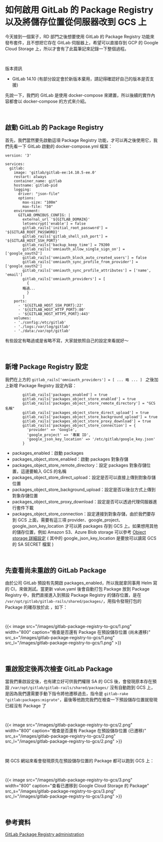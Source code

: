 # 如何啟用 GitLab 的 Package Registry 以及將儲存位置從伺服器改到 GCS 上


今天接到一個案子，RD 部門之後想要使用 GitLab 的 Package Registry 功能來發布套件，且不想把它存在 GitLab 伺服器上，希望可以直接存到 GCP 的 Google Cloud Storage 上，所以才會有了此篇筆記來記錄一下整個過程。

<br>

版本資訊
* GitLab 14.10 (有部分設定會於新版本棄用，請記得確認好自己的版本是否支援)

先說一下，我們的 GitLab 是使用 docker-compose 來建置，所以後續的實作內容都會以 docker-compose 的方式來介紹。

<br>

## 啟動 GitLab 的 Package Registry

首先，我們當然要先啟動這項 Package Registry 功能，才可以再之後使用它，我們先看一下 GitLab 啟動的 docker-compose.yml 檔案：

```
version: '3'

services:
  gitlab:
    image: 'gitlab/gitlab-ee:14.10.5-ee.0'
    restart: always
    container_name: gitlab
    hostname: gitlab-pid
    logging:
      driver: "json-file"
      options:
        max-size: "100m"
        max-file: "50"
    environment:
      GITLAB_OMNIBUS_CONFIG: |
        external_url '${GITLAB_DOMAIN}'
        letsencrypt['enable'] = false
        gitlab_rails['initial_root_password'] = '${GITLAB_ROOT_PASSWORD}'
        gitlab_rails['gitlab_shell_ssh_port'] = '${GITLAB_HOST_SSH_PORT}'
        gitlab_rails['backup_keep_time'] = 79200
        gitlab_rails['omniauth_allow_single_sign_on'] = ['google_oauth2']
        gitlab_rails['omniauth_block_auto_created_users'] = false
        gitlab_rails['omniauth_sync_profile_from_provider'] = ['google_oauth2']
        gitlab_rails['omniauth_sync_profile_attributes'] = ['name', 'email']
        gitlab_rails['omniauth_providers'] = [
          {
		略過．．．
          }
        ]
    ports:
      - '${GITLAB_HOST_SSH_PORT}:22'
      - '${GITLAB_HOST_HTTP_PORT}:80'
      - '${GITLAB_HOST_HTTPS_PORT}:443'
    volumes:
    - './config:/etc/gitlab'
    - './logs:/var/log/gitlab'
    - './data:/var/opt/gitlab'
```

有些設定有略過或是省略不寫，大家就依照自己的設定來看就好～

<br>

## 新增 Package Registry 設定

我們在上方的 `gitlab_rails['omniauth_providers'] = [ ... 略 ... ] ` 之後加上新增 Package Registry 設定內容：

```
        gitlab_rails['packages_enabled'] = true
        gitlab_rails['packages_object_store_enabled'] = true
        gitlab_rails['packages_object_store_remote_directory'] = "GCS 名稱"
        gitlab_rails['packages_object_store_direct_upload'] = true
        gitlab_rails['packages_object_store_background_upload'] = true
        gitlab_rails['packages_object_store_proxy_download'] = true
        gitlab_rails['packages_object_store_connection'] = {
          'provider' => 'Google',
          'google_project' => '專案 ID',
          'google_json_key_location' => '/etc/gitlab/google_key.json'
        }
```
* packages_enabled：啟動 packages
* packages_object_store_enabled：啟動 packages 對象存儲
* packages_object_store_remote_directory：設定 packages 對象存儲位置，這邊要輸入 GCS 的名稱
* packages_object_store_direct_upload：設定是否可以直接上傳到對象存儲位置
* packages_object_store_background_upload：設定是否以後台方式上傳到對象存儲位置
* packages_object_store_proxy_download：設定是否可以透過代理伺服器進行套件下載
* packages_object_store_connection：設定連接到對象存儲，由於我們要存到 GCS 上面，需要有這三項 provider、google_project、google_json_key_location 才可以將 packages 存到 GCS 上。如果想用其他的儲存位置，例如 Amazon S3、Azure Blob storage 可以參考 [Object storage 詳細設定](https://docs.gitlab.com/ee/administration/object_storage.html) ( 其中的 google_json_key_location 是要放可以讀寫 GCS 的 SA SECRET 檔案 )

<br>

## 先查看尚未重啟的 GitLab Package 

由於公司 GitLab 預設有先開啟 packages_enabled，所以我就拿同事用 Helm 寫的 CI，來做測試。當更新 value.yaml 後會自動打包 Package 放到 Package Registry 中，我們直接進入到預設 Package Registry 的儲存位置，是在 `/var/opt/gitlab/gitlab-rails/shared/packages/`，用指令發現打包的 Package 的確存放於此 ，如下：

<br>

{{< image src="/images/gitlab-package-registry-to-gcs/1.png"  width="800" caption="檢查是否還有 Package 在預設儲存位置 (尚未遷移)" src_s="/images/gitlab-package-registry-to-gcs/1.png" src_l="/images/gitlab-package-registry-to-gcs/1.png" >}}

<br>

##	重啟設定後再次檢查 GitLab Package

當我們重啟設定後，也有建立好可供我們權限 SA 的 GCS 後，會發現原本存在預設 `/var/opt/gitlab/gitlab-rails/shared/packages/` 沒有自動跑到 GCS 上，是因為我們還需要手動下指令將他遷移過去，指令是 `gitlab-rake "gitlab:packages:migrate"`，最後等他跑完我們在檢查一下預設儲存位置就發現已經沒有 Package 了

<br>

{{< image src="/images/gitlab-package-registry-to-gcs/2.png"  width="800" caption="檢查是否還有 Package 在預設儲存位置  (已遷移)" src_s="/images/gitlab-package-registry-to-gcs/2.png" src_l="/images/gitlab-package-registry-to-gcs/2.png" >}}

<br>

開 GCS 網站來看會發現原先在預設儲存位置的 Package 都可以跑到 GCS 上：

<br>

{{< image src="/images/gitlab-package-registry-to-gcs/3.png"  width="800" caption="查看已遷移到 Google Cloud Storage 的 Package" src_s="/images/gitlab-package-registry-to-gcs/3.png" src_l="/images/gitlab-package-registry-to-gcs/3.png" >}}

<br>

## 參考資料

[GitLab Package Registry administration](https://docs.gitlab.com/14.10/ee/administration/packages/)
